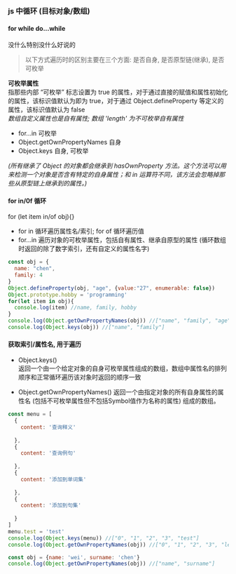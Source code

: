 ### js 中循环 (目标对象/数组)

#### for while do...while
没什么特别没什么好说的

> 以下方式遍历时的区别主要在三个方面: 是否自身, 是否原型链(继承), 是否可枚举

**可枚举属性**  
指那些内部 “可枚举” 标志设置为 true 的属性，对于通过直接的赋值和属性初始化的属性，该标识值默认为即为 true，对于通过 Object.defineProperty 等定义的属性，该标识值默认为 false  
*数组自定义属性也是自有属性; 数组 'length' 为不可枚举自有属性*

- for...in 可枚举
- Object.getOwnPropertyNames 自身
- Object.keys 自身, 可枚举

*(所有继承了 Object 的对象都会继承到 hasOwnProperty 方法。这个方法可以用来检测一个对象是否含有特定的自身属性；和 in 运算符不同，该方法会忽略掉那些从原型链上继承到的属性。)*

#### for in/0f 循环
for (let item in/of obj){}  
- for in 循环遍历属性名/索引; for of 循环遍历值
- for...in 遍历对象的可枚举属性，包括自有属性、继承自原型的属性 (循环数组时返回的除了数字索引，还有自定义的属性名字)

```js
const obj = {
  name: "chen",
  family: 4
} 
Object.defineProperty(obj, "age", {value:"27", enumerable: false})
Object.prototype.hobby = 'programming' 
for(let item in obj){
  console.log(item) //name, family, hobby
} 
console.log(Object.getOwnPropertyNames(obj)) //["name", "family", "age"]
console.log(Object.keys(obj)) //["name", "family"]
```

#### 获取索引/属性名, 用于遍历
- Object.keys()  
返回一个由一个给定对象的自身可枚举属性组成的数组，数组中属性名的排列顺序和正常循环遍历该对象时返回的顺序一致   

- Object.getOwnPropertyNames()
返回一个由指定对象的所有自身属性的属性名 (包括不可枚举属性但不包括Symbol值作为名称的属性) 组成的数组。

```js
const menu = [
  {
    content: '查询释义'
  
  },
  {
    content: '查询例句'
    
  },
  {
    content: '添加到单词集'
  
  },
  {
    content: '添加到句集'
      
  }
]  
menu.test = 'test'
console.log(Object.keys(menu)) //["0", "1", "2", "3", "test"]
console.log(Object.getOwnPropertyNames(obj)) //["0", "1", "2", "3", "length", "test"]
```

```js
const obj = {name: 'wei', surname: 'chen'}       
console.log(Object.getOwnPropertyNames(obj)) //["name", "surname"]
```
